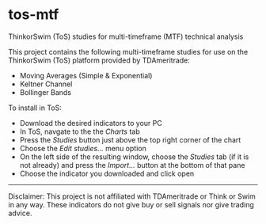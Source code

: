 # tos-mtf
ThinkorSwim (ToS) studies for multi-timeframe (MTF) technical analysis

This project contains the following multi-timeframe studies for use on the ThinkorSwim (ToS) platform provided by TDAmeritrade:

* Moving Averages (Simple & Exponential)
* Keltner Channel
* Bollinger Bands

To install in ToS:

* Download the desired indicators to your PC
* In ToS, navgate to the the *Charts* tab
* Press the *Studies* button just above the top right corner of the chart
* Choose the *Edit studies...* menu option
* On the left side of the resulting window, choose the *Studies* tab (if it is not already) and press the *Import...* button at the bottom of that pane
* Choose the indicator you downloaded and click open

***
Disclaimer: This project is not affiliated with TDAmeritrade or Think or Swim in any way. These indicators do not give buy or sell signals nor give trading advice.
